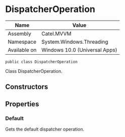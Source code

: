 

# DispatcherOperation

Name|Value
---|---
Assembly|Catel.MVVM
Namespace|System.Windows.Threading
Available on|Windows 10.0 (Universal Apps)

```
public class DispatcherOperation
```

Class DispatcherOperation.



## Constructors

## Properties

### Default

Gets the default dispatcher operation.




